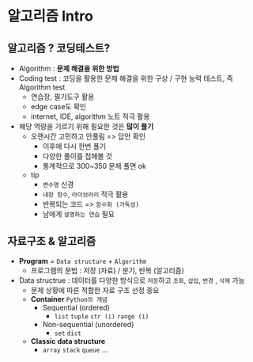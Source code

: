 # 알고리즘 Intro

## 알고리즘 ? 코딩테스트?

- Algorithm : **문제 해결을 위한 방법**
- Coding test : 코딩을 활용한 문제 해결을 위한 구상 / 구현 능력 테스트, 즉 Algorithm test
  - 연습장, 필기도구 활용
  - edge case도 확인
  - internet, IDE, algorithm 노트 적극 활용
- 해당 역량을 기르기 위해 필요한 것은 **많이 풀기**
  - 오랜시간 고민하고 안풀림 => 답안 확인
    - 이후에 다시 한번 풀기
    - 다양한 풀이를 접해볼 것
    - 통계적으로 300~350 문제 풀면 ok
  - tip
    - `변수명` 신경
    - `내장 함수`, `라이브러리` 적극 활용
    - 반복되는 코드 => `함수화 (가독성)`
    - 남에게 `설명하는 연습` 필요

## 자료구조 & 알고리즘

- **Program** = `Data structure` + `Algorithm`
  - 프로그램의 문법 : 저장 (자료) / 분기, 반복 (알고리즘)
- Data structrue : 데이터를 다양한 방식으로 `저장`하고 `조회`, `삽입`, `변경` , `삭제` 가능
  - 문제 상황에 따른 적합한 자료 구조 선정 중요
  - **Container** `Python의 개념`
    - Sequential (ordered)
      - `list` `tuple` `str (i)` `range (i)`
    - Non-sequential (unordered)
      - `set` `dict`
  - **Classic data structure**
    - `array` `stack` `queue` ...
